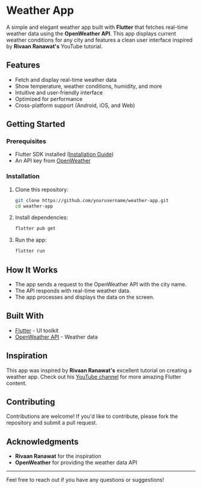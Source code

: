 # Weather App


A simple and elegant weather app built with **Flutter** that fetches real-time weather data using the **OpenWeather API**. This app displays current weather conditions for any city and features a clean user interface inspired by **Rivaan Ranawat's** YouTube tutorial.

## Features

- Fetch and display real-time weather data
- Show temperature, weather conditions, humidity, and more
- Intuitive and user-friendly interface
- Optimized for performance
- Cross-platform support (Android, iOS, and Web)


## Getting Started

### Prerequisites

- Flutter SDK installed ([Installation Guide](https://flutter.dev/docs/get-started/install))
- An API key from [OpenWeather](https://openweathermap.org/api)

### Installation

1. Clone this repository:
   ```bash
   git clone https://github.com/yourusername/weather-app.git
   cd weather-app
   ```

2. Install dependencies:
   ```bash
   flutter pub get
   ```

3. Run the app:
   ```bash
   flutter run
   ```

## How It Works

- The app sends a request to the OpenWeather API with the city name.
- The API responds with real-time weather data.
- The app processes and displays the data on the screen.

## Built With

- [Flutter](https://flutter.dev/) - UI toolkit
- [OpenWeather API](https://openweathermap.org/api) - Weather data

## Inspiration

This app was inspired by **Rivaan Ranawat's** excellent tutorial on creating a weather app. Check out his [YouTube channel](https://www.youtube.com/c/RivaanRanawat) for more amazing Flutter content.

## Contributing

Contributions are welcome! If you'd like to contribute, please fork the repository and submit a pull request.


## Acknowledgments

- **Rivaan Ranawat** for the inspiration
- **OpenWeather** for providing the weather data API

---

Feel free to reach out if you have any questions or suggestions!
